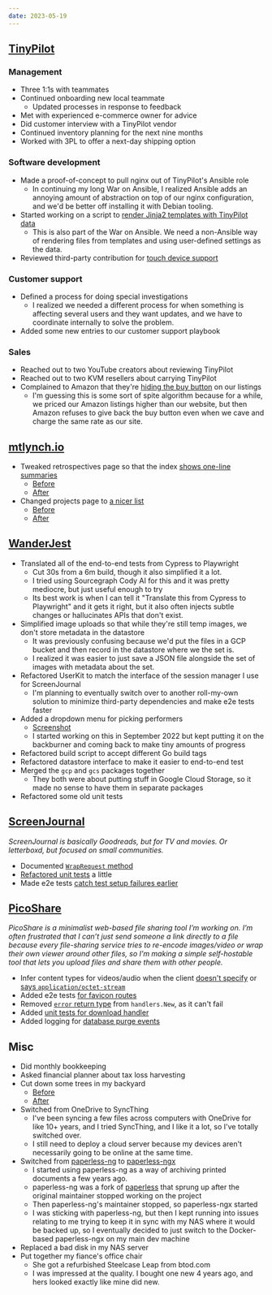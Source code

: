 ```yaml
---
date: 2023-05-19
---
```


## [TinyPilot](https://tinypilotkvm.com)

### Management

- Three 1:1s with teammates
- Continued onboarding new local teammate
  - Updated processes in response to feedback
- Met with experienced e-commerce owner for advice
- Did customer interview with a TinyPilot vendor
- Continued inventory planning for the next nine months
- Worked with 3PL to offer a next-day shipping option

### Software development

- Made a proof-of-concept to pull nginx out of TinyPilot's Ansible role
  - In continuing my long War on Ansible, I realized Ansible adds an annoying amount of abstraction on top of our nginx configuration, and we'd be better off installing it with Debian tooling.
- Started working on a script to [render Jinja2 templates with TinyPilot data](https://github.com/tiny-pilot/tinypilot/pull/1404)
  - This is also part of the War on Ansible. We need a non-Ansible way of rendering files from templates and using user-defined settings as the data.
- Reviewed third-party contribution for [touch device support](https://github.com/tiny-pilot/tinypilot/pull/1387)

### Customer support

- Defined a process for doing special investigations
  - I realized we needed a different process for when something is affecting several users and they want updates, and we have to coordinate internally to solve the problem.
- Added some new entries to our customer support playbook

### Sales

- Reached out to two YouTube creators about reviewing TinyPilot
- Reached out to two KVM resellers about carrying TinyPilot
- Complained to Amazon that they're [hiding the buy button](fhfU.webp) on our listings
  - I'm guessing this is some sort of spite algorithm because for a while, we priced our Amazon listings higher than our website, but then Amazon refuses to give back the buy button even when we cave and charge the same rate as our site.

## [mtlynch.io](https://mtlynch.io)

- Tweaked retrospectives page so that the index [shows one-line summaries](https://github.com/mtlynch/mtlynch.io/pull/1042)
  - [Before](VuS9.webp)
  - [After](3vC5.webp)
- Changed projects page to [a nicer list](https://github.com/mtlynch/mtlynch.io/pull/1043)
  - [Before](jZ8u.webp)
  - [After](/2022-07-08/jZ8u.webp)

## [WanderJest](https://wanderjest.com)

- Translated all of the end-to-end tests from Cypress to Playwright
  - Cut 30s from a 6m build, though it also simplified it a lot.
  - I tried using Sourcegraph Cody AI for this and it was pretty mediocre, but just useful enough to try
  - Its best work is when I can tell it "Translate this from Cypress to Playwright" and it gets it right, but it also often injects subtle changes or hallucinates APIs that don't exist.
- Simplified image uploads so that while they're still temp images, we don't store metadata in the datastore
  - It was previously confusing because we'd put the files in a GCP bucket and then record in the datastore where we the set is.
  - I realized it was easier to just save a JSON file alongside the set of images with metadata about the set.
- Refactored UserKit to match the interface of the session manager I use for ScreenJournal
  - I'm planning to eventually switch over to another roll-my-own solution to minimize third-party dependencies and make e2e tests faster
- Added a dropdown menu for picking performers
  - [Screenshot](WSP2.webp)
  - I started working on this in September 2022 but kept putting it on the backburner and coming back to make tiny amounts of progress
- Refactored build script to accept different Go build tags
- Refactored datastore interface to make it easier to end-to-end test
- Merged the `gcp` and `gcs` packages together
  - They both were about putting stuff in Google Cloud Storage, so it made no sense to have them in separate packages
- Refactored some old unit tests

## [ScreenJournal](https://thescreenjournal.com/)

_ScreenJournal is basically Goodreads, but for TV and movies. Or letterboxd, but focused on small communities._

- Documented [`WrapRequest` method](https://github.com/mtlynch/screenjournal/pull/193)
- [Refactored unit tests](https://github.com/mtlynch/screenjournal/pull/194) a little
- Made e2e tests [catch test setup failures earlier](https://github.com/mtlynch/screenjournal/pull/195)

## [PicoShare](https://pico.rocks)

_PicoShare is a minimalist web-based file sharing tool I’m working on. I’m often frustrated that I can’t just send someone a link directly to a file because every file-sharing service tries to re-encode images/video or wrap their own viewer around other files, so I’m making a simple self-hostable tool that lets you upload files and share them with other people._

- Infer content types for videos/audio when the client [doesn't specify](https://github.com/mtlynch/picoshare/pull/430) or [says `application/octet-stream`](https://github.com/mtlynch/picoshare/pull/434)
- Added e2e tests [for favicon routes](https://github.com/mtlynch/picoshare/pull/433)
- Removed [`error` return type](https://github.com/mtlynch/picoshare/pull/432) from `handlers.New`, as it can't fail
- Added [unit tests for download handler](https://github.com/mtlynch/picoshare/pull/429)
- Added logging for [database purge events](https://github.com/mtlynch/picoshare/pull/437)

## Misc

- Did monthly bookkeeping
- Asked financial planner about tax loss harvesting
- Cut down some trees in my backyard
  - [Before](AWX3.webp)
  - [After](9IVU.webp)
- Switched from OneDrive to SyncThing
  - I've been syncing a few files across computers with OneDrive for like 10+ years, and I tried SyncThing, and I like it a lot, so I've totally switched over.
  - I still need to deploy a cloud server because my devices aren't necessarily going to be online at the same time.
- Switched from [paperless-ng](https://github.com/jonaswinkler/paperless-ng) to [paperless-ngx](https://github.com/paperless-ngx/paperless-ngx)
  - I started using paperless-ng as a way of archiving printed documents a few years ago.
  - paperless-ng was a fork of [paperless](https://github.com/the-paperless-project/paperless) that sprung up after the original maintainer stopped working on the project
  - Then paperless-ng's maintainer stopped, so paperless-ngx started
  - I was sticking with paperless-ng, but then I kept running into issues relating to me trying to keep it in sync with my NAS where it would be backed up, so I eventually decided to just switch to the Docker-based paperless-ngx on my main dev machine
- Replaced a bad disk in my NAS server
- Put together my fiance's office chair
  - She got a refurbished Steelcase Leap from btod.com
  - I was impressed at the quality. I bought one new 4 years ago, and hers looked exactly like mine did new.
